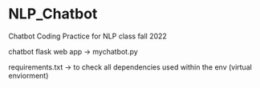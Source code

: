 # NLP_Chatbot
Chatbot Coding Practice for NLP class fall 2022

chatbot flask web app -> mychatbot.py


requirements.txt -> to check all dependencies used within the env (virtual enviorment)
